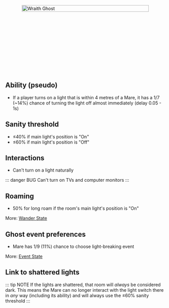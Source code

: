 <div class="wraith-container">
  <img src="/images/Mare_Discovered.webp" alt="Wraith Ghost" class="wraith-image" />
</div>

<style>
.wraith-container {
  display: flex;
  justify-content: center;
  align-items: center;
  min-height: 400px;
  position: relative;
  overflow: hidden;
}

.wraith-container::before {
  content: '';
  position: absolute;
  top: 0;
  left: 0;
  right: 0;
  bottom: 0;
  background: radial-gradient(circle at center, rgba(0,0,0,0) 30%, var(--vp-c-bg) 100%);
  pointer-events: none;
  z-index: 2;
}

.wraith-image {
  max-width: 400px;
  width: 100%;
  height: auto;
  filter: brightness(0.9) contrast(1.1);
  transition: all 0.3s ease;
}

.wraith-image:hover {
  filter: brightness(1) contrast(1.2);
  transform: scale(1.02);
}
</style>

## Ability (pseudo)

- If a player turns on a light that is within 4 metres of a Mare, it has a 1/7 (~14%) chance of turning the light off almost immediately (delay 0.05 - 1s)

## Sanity threshold

- ≤40% if main light's position is "On"
- ≤60% if main light's position is "Off"

## Interactions

- Can't turn on a light naturally

::: danger BUG
Can't turn on TVs and computer monitors
:::

## Roaming

- 50% for long roam if the room's main light's position is "On"

More: [Wander State](/mechanics/states/WanderState)

## Ghost event preferences

- Mare has 1/9 (11%) chance to choose light-breaking event

More: [Event State](/mechanics/states/EventState)

## Link to shattered lights

::: tip NOTE
If the lights are shattered, that room will _always_ be considered dark. This means the Mare can no longer interact with the light switch there in _any_ way (including its ability) and will always use the ≤60% sanity threshold
:::

